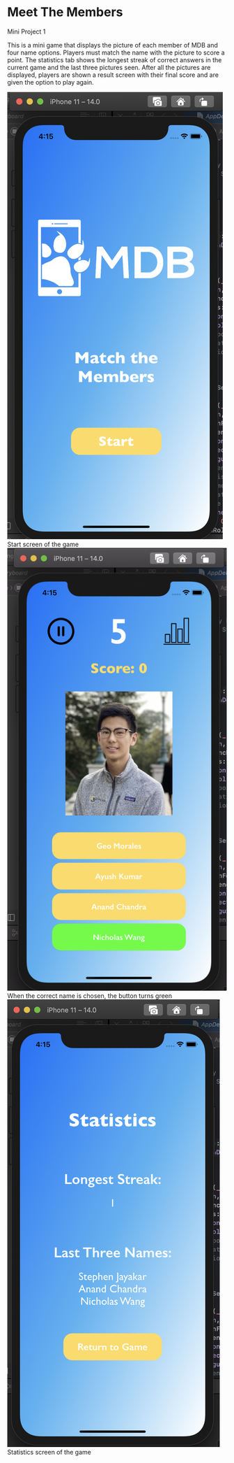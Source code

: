 # Meet The Members
Mini Project 1

This is a mini game that displays the picture of each member of MDB and four name options. Players must match the name with the picture to score a point. The statistics tab shows the longest streak of correct answers in the current game and the last three pictures seen. After all the pictures are displayed, players are shown a result screen with their final score and are given the option to play again.

![Screenshot 1](mp1-screenshot1.png)
Start screen of the game
![Screenshot 2](mp1-screenshot2.png)
When the correct name is chosen, the button turns green
![Screenshot 3](mp1-screenshot3.png)
Statistics screen of the game

